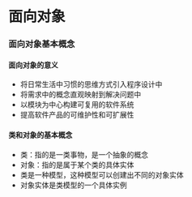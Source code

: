 <!--
 * @Author: your name
 * @Date: 2021-10-08 17:28:08
 * @LastEditTime: 2021-10-08 17:36:26
 * @LastEditors: Please set LastEditors
 * @Description: In User Settings Edit
 * @FilePath: /WorkSpace/C++/09面向对象/09面向对象.md
-->

# 面向对象

### 面向对象基本概念

#### 面向对象的意义

- 将日常生活中习惯的思维方式引入程序设计中
- 将需求中的概念直观映射到解决问题中
- 以模块为中心构建可复用的软件系统
- 提高软件产品的可维护性和可扩展性

#### 类和对象的基本概念

- 类：指的是一类事物，是一个抽象的概念
- 对象：指的是属于某个类的具体实体
- 类是一种模型，这种模型可以创建出不同的对象实体
- 对象实体是类模型的一个具体实例

